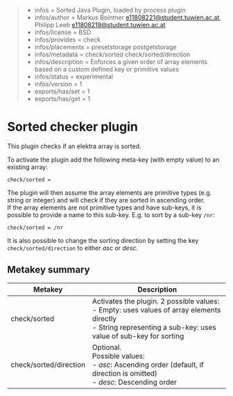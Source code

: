 > - infos = Sorted Java Plugin, loaded by process plugin  
> - infos/author = Markus Bointner <e11808221@student.tuwien.ac.at>, Philipp Leeb <e11808219@student.tuwien.ac.at>  
> - infos/license = BSD  
> - infos/provides = check  
> - infos/placements = presetstorage postgetstorage  
> - infos/metadata = check/sorted check/sorted/direction  
> - infos/description = Enforces a given order of array elements based on a custom defined key or primitive values  
> - infos/status = experimental  
> - infos/version = 1  
> - exports/has/set = 1  
> - exports/has/get = 1  

# Sorted checker plugin

This plugin checks if an elektra array is sorted.  

To activate the plugin add the following meta-key (with empty value) to an existing array:

``check/sorted = ``

The plugin will then assume the array elements are primitive types (e.g. string or integer) and will check if they are sorted in ascending order.  
If the array elements are not primitive types and have sub-keys, it is possible to provide a name to this sub-key.
E.g. to sort by a sub-key `/nr`: 

``check/sorted = /nr``

It is also possible to change the sorting direction by setting the key `check/sorted/direction` to either *asc* or *desc*.

## Metakey summary

| Metakey                | Description                                                                                                                                                             |
|------------------------|-------------------------------------------------------------------------------------------------------------------------------------------------------------------------|
| check/sorted           | Activates the plugin. 2 possible values: <br/> - Empty: uses values of array elements directly <br/> - String representing a sub-key: uses value of sub-key for sorting |
| check/sorted/direction | Optional.<br/> Possible values:<br/> - *asc*: Ascending order (default, if direction is omitted)<br/>- *desc*: Descending order                                         |
